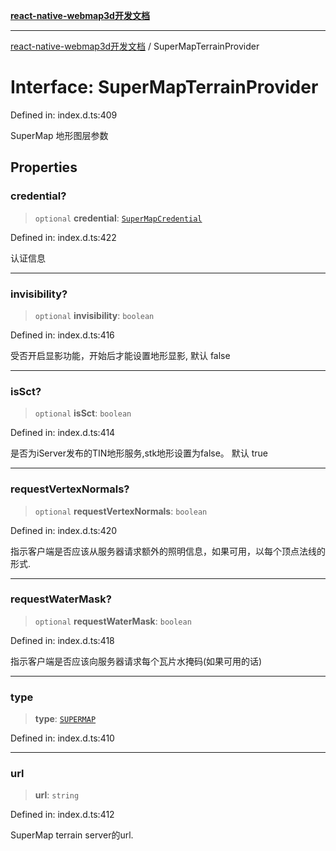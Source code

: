[**react-native-webmap3d开发文档**](../README.md)

***

[react-native-webmap3d开发文档](../globals.md) / SuperMapTerrainProvider

# Interface: SuperMapTerrainProvider

Defined in: index.d.ts:409

SuperMap 地形图层参数

## Properties

### credential?

> `optional` **credential**: [`SuperMapCredential`](SuperMapCredential.md)

Defined in: index.d.ts:422

认证信息

***

### invisibility?

> `optional` **invisibility**: `boolean`

Defined in: index.d.ts:416

受否开启显影功能，开始后才能设置地形显影, 默认 false

***

### isSct?

> `optional` **isSct**: `boolean`

Defined in: index.d.ts:414

是否为iServer发布的TIN地形服务,stk地形设置为false。 默认 true

***

### requestVertexNormals?

> `optional` **requestVertexNormals**: `boolean`

Defined in: index.d.ts:420

指示客户端是否应该从服务器请求额外的照明信息，如果可用，以每个顶点法线的形式.

***

### requestWaterMask?

> `optional` **requestWaterMask**: `boolean`

Defined in: index.d.ts:418

指示客户端是否应该向服务器请求每个瓦片水掩码(如果可用的话)

***

### type

> **type**: [`SUPERMAP`](../enumerations/ProviderType.md#supermap)

Defined in: index.d.ts:410

***

### url

> **url**: `string`

Defined in: index.d.ts:412

SuperMap terrain server的url.
